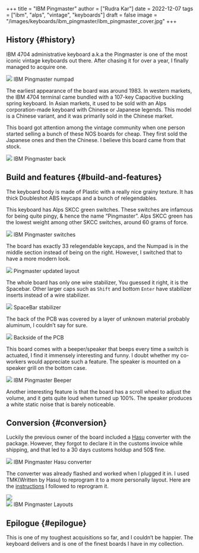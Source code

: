 +++
title = "IBM Pingmaster"
author = ["Rudra Kar"]
date = 2022-12-07
tags = ["ibm", "alps", "vintage", "keyboards"]
draft = false
image = "/images/keyboards/ibm_pingmaster/ibm_pingmaster_cover.jpg"
+++

## History {#history}

IBM 4704 administrative keyboard a.k.a the Pingmaster is one of the most
iconic vintage keyboards out there. After chasing it for over a year, I
finally managed to acquire one.

<div class="post-image">
  <img src="/images/keyboards/ibm_pingmaster/ibm_pingmaster_numpad.jpg" loading="lazy"/>
  <span class="img-description"> IBM Pingmaster numpad </span>
</div>

The earliest appearance of the board was around 1983. In western markets,
the IBM 4704 terminal came bundled with a 107-key Capacitive buckling
spring keyboard. In Asian markets, it used to be sold with an Alps
corporation-made keyboard with Chinese or Japanese legends. This model is
a Chinese variant, and it was primarily sold in the Chinese market.

This board got attention among the vintage community when one person
started selling a bunch of these NOS boards for cheap. They first sold
the Japanese ones and then the Chinese. I believe this board came from
that stock.

<div class="post-image">
  <img src="/images/keyboards/ibm_pingmaster/ibm_pingmaster_back.jpg" loading="lazy"/>
  <span class="img-description"> IBM Pingmaster back </span>
</div>


## Build and features {#build-and-features}

The keyboard body is made of Plastic with a really nice grainy texture.
It has thick Doubleshot ABS keycaps and a bunch of relegendables.

This keyboard has Alps SKCC green switches. These switches are infamous
for being quite pingy, &amp; hence the name “Pingmaster”. Alps SKCC green has
the lowest weight among other SKCC switches, around 60 grams of force.

<div class="post-image">
  <img src="/images/keyboards/ibm_pingmaster/ibm_pingmaster_switches.jpg" loading="lazy"/>
  <span class="img-description"> IBM Pingmaster switches </span>
</div>

The board has exactly 33 relegendable keycaps, and the Numpad is in the
middle section instead of being on the right. However, I switched that to
have a more modern look.

<div class="post-image">
  <img src="/images/keyboards/ibm_pingmaster/ibm_pingmaster_numpad_modern.jpg" loading="lazy"/>
  <span class="img-description"> Pingmaster updated layout </span>
</div>

The whole board has only one wire stabilizer, You guessed it right, it is
the Spacebar. Other larger caps such as `Shift` and bottom `Enter` have
stabilizer inserts instead of a wire stabilizer.

<div class="post-image">
  <img src="/images/keyboards/ibm_pingmaster/ibm_pingmaster_stabilizers.jpg" loading="lazy"/>
  <span class="img-description"> SpaceBar stabilizer </span>
</div>

The back of the PCB was covered by a layer of unknown material probably
aluminum, I couldn’t say for sure.

<div class="post-image">
  <img src="/images/keyboards/ibm_pingmaster/ibm_pingmaster_pcb_back.jpg" loading="lazy"/>
  <span class="img-description"> Backside of the PCB </span>
</div>

This board comes with a beeper/speaker that beeps every time a switch is
actuated, I find it immensely interesting and funny. I doubt whether my
co-workers would appreciate such a feature. The speaker is mounted on a
speaker grill on the bottom case.

<div class="post-image">
  <img src="/images/keyboards/ibm_pingmaster/ibm_pingmaster_beeper.jpg" loading="lazy"/>
  <span class="img-description"> IBM Pingmaster Beeper </span>
</div>

Another interesting feature is that the board has a scroll wheel to
adjust the volume, and it gets quite loud when turned up 100%. The
speaker produces a white static noise that is barely noticeable.


## Conversion {#conversion}

Luckily the previous owner of the board included a [Hasu](https://geekhack.org/index.php?topic=72052.0) converter with
the package. However, they forgot to declare it in the customs invoice
while shipping, and that led to a 30 days customs holdup and 50$ fine.

<div class="post-image">
  <img src="/images/keyboards/ibm_pingmaster/ibm_pingmaster_hasu_converter.jpg" loading="lazy"/>
  <span class="img-description"> IBM Pingmaster Hasu converter </span>
</div>

The converter was already flashed and worked when I plugged it in. I used
TMK(Written by Hasu) to reprogram it to a more personally layout. Here
are the [instructions](https://github.com/tmk/tmk_keyboard/tree/master/converter/ibm4704_usb) I followed to reprogram it.

<div class="post-image">
  <img src="/images/keyboards/ibm_pingmaster/ibm_pingmaster_layout_layer01.png" loading="lazy"/>
</div>

<div class="post-image">
  <img src="/images/keyboards/ibm_pingmaster/ibm_pingmaster_layout_layer02.png" loading="lazy"/>
  <span class="img-description"> IBM Pingmaster Layouts </span>
</div>


## Epilogue {#epilogue}

This is one of my toughest acquisitions so far, and I couldn’t be happier.
The keyboard delivers and is one of the finest boards I have in my
collection.

